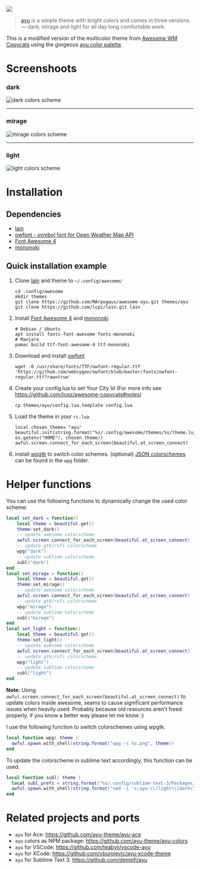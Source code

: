 ![](img/ayu.png)

> [ayu][] is a simple theme with bright colors and comes in three versions — dark, mirage and light for all day long comfortable work.

This is a modified version of the multicolor theme from [Awesome WM Copycats][awesome-copycats] using the gorgeous [ayu color palette][ayu-colors].

# Screenshoots

### dark

![dark colors scheme](img/dark.png)

---

### mirage

![mirage colors scheme](img/mirage.png)

---

### light

![light colors scheme](img/light.png)


# Installation

## Dependencies

 * [lain][lain]
 * [owfont - symbol font for Open Weather Map API][owfont]
 * [Font Awesome 4][FontAwesome4]
 * [mononoki][mononoki]

## Quick installation example

 1. Clone [lain][lain] and theme to `~/.config/awesome/`
    ```shell
    cd .config/awesome
    mkdir themes
    git clone https://github.com/MArpogaus/awesome-ayu.git themes/ayu
    git clone https://github.com/lcpz/lain.git lain
    ```

 1. Install [Font Awesome 4][FontAwesome4] and [mononoki][mononoki]
    ```shell
    # Debian / Ubuntu
    apt install fonts-font-awesome fonts-mononoki
    # Manjaro
    pamac build ttf-font-awesome-4 ttf-mononoki
    ```
 
 1. Download and install [owfont][owfont]
    ```shell
    wget -O /usr/share/fonts/TTF/owfont-regular.ttf 'https://github.com/websygen/owfont/blob/master/fonts/owfont-regular.ttf?raw=true'
    ```

 1. Create your config.lua to set Your City Id (For more info see https://github.com/lcpz/awesome-copycats#notes)
    ```shell
    cp themes/ayu/config.lua.template config.lua
    ```
 
 1. Load the theme in your `rc.lua`
    ```shell
    local chosen_theme= "ayu"
    beautiful.init(string.format("%s/.config/awesome/themes/%s/theme.lua", os.getenv("HOME"), chosen_theme))
    awful.screen.connect_for_each_screen(beautiful.at_screen_connect)
    ```

 1. install [wpgtk][wpgtk] to switch color schemes. (optional)
    [JSON colorschemes][JsonColorschemes] can be found in the `wpg` folder.

# Helper functions

You can use the following functions to dynamically change the used color scheme:

```lua
local set_dark = function() 
    local theme = beautiful.get()
    theme:set_dark()
    -- update awesome colorscheme 
    awful.screen.connect_for_each_screen(beautiful.at_screen_connect)
    -- update gtk/rofi colorscheme
    wpg("dark")
    -- update sublime colorscheme
    subl("dark")
end
local set_mirage = function() 
    local theme = beautiful.get()
    theme:set_mirage()
    -- update awesome colorscheme 
    awful.screen.connect_for_each_screen(beautiful.at_screen_connect)
    -- update gtk/rofi colorscheme
    wpg("mirage")
    -- update sublime colorscheme
    subl("mirage")
end
local set_light = function() 
    local theme = beautiful.get()
    theme:set_light()
    -- update awesome colorscheme 
    awful.screen.connect_for_each_screen(beautiful.at_screen_connect)
    -- update gtk/rofi colorscheme
    wpg("light")
    -- update sublime colorscheme
    subl("light")
end
```

**Note:** Using `awful.screen.connect_for_each_screen(beautiful.at_screen_connect)` to update colors inside awesome, seams to cause significant performance issues when heavily used. Probably because old resources aren't freed properly. if you know a better way please let me know :)

I use the following function to switch colorschemes using wpgtk.
```lua
local function wpg( theme )
  awful.spawn.with_shell(string.format("wpg -s %s.png", theme))
end
```

To update the colorscheme in sublime text accordingly, this function can be used.
```lua
local function subl( theme )
  local subl_prefs = string.format("%s/.config/sublime-text-3/Packages/User/Preferences.sublime-settings", os.getenv("HOME"))
  awful.spawn.with_shell(string.format("sed -i 's:ayu-\\(light\\|dark\\|mirage\\):ayu-%s:' '%s'", theme, subl_prefs))
end
```

# Related projects and ports

- `ayu` for Ace: https://github.com/ayu-theme/ayu-ace
- `ayu` colors as NPM package: https://github.com/ayu-theme/ayu-colors
- `ayu` for VSCode: https://github.com/teabyii/vscode-ayu
- `ayu` for XCode: https://github.com/vburojevic/ayu-xcode-theme
- `ayu` for Sublime Text 3: https://github.com/dempfi/ayu

[ayu]: https://github.com/dempfi/ayu/blob/master/README.md
[awesome-copycats]: https://github.com/lcpz/awesome-copycats
[ayu-colors]: https://github.com/ayu-theme/ayu-colors
[lain]: https://github.com/lcpz/lain
[owfont]: http://websygen.github.io/owfont/
[FontAwesome4]: https://github.com/FortAwesome/Font-Awesome
[mononoki]: https://madmalik.github.io/mononoki/
[wpgtk]: https://github.com/deviantfero/wpgtk
[JsonColorschemes]: https://github.com/deviantfero/wpgtk/wiki/Colorschemes#import-a-colorscheme
